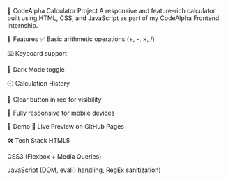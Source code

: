 🧮 CodeAlpha Calculator Project
A responsive and feature-rich calculator built using HTML, CSS, and JavaScript as part of my CodeAlpha Frontend Internship.


🚀 Features
✅ Basic arithmetic operations (+, -, ×, /)

⌨️ Keyboard support

🌙 Dark Mode toggle

🕘 Calculation History

🧹 Clear button in red for visibility

📱 Fully responsive for mobile devices

📸 Demo
🔗 Live Preview on GitHub Pages

🛠️ Tech Stack
HTML5

CSS3 (Flexbox + Media Queries)

JavaScript (DOM, eval() handling, RegEx sanitization)
